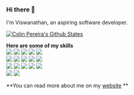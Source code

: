 ### Hi there 👋

I'm Viswanathan, an aspiring software developer.

[![Colin Pereira's Github States](https://github-readme-stats.vercel.app/api?username=colinpereira&show_icons=true&theme=react)](https://github.com/colinpereira/github-readme-stats)

**Here are some of my skills** <br />
![](https://img.shields.io/badge/Python-informational?style=flat&logo=<LOGO_NAME>&logoColor=white&color=0584ed)
![](https://img.shields.io/badge/Javascript-informational?style=flat&logo=<LOGO_NAME>&logoColor=white&color=0584ed)
![](https://img.shields.io/badge/TypeScript-informational?style=flat&logo=<LOGO_NAME>&logoColor=white&color=0584ed)
![](https://img.shields.io/badge/HTML-informational?style=flat&logo=<LOGO_NAME>&logoColor=white&color=0584ed)
![](https://img.shields.io/badge/CSS-informational?style=flat&logo=<LOGO_NAME>&logoColor=white&color=0584ed)
<br/>
![](https://img.shields.io/badge/ReactJS-informational?style=flat&logo=<LOGO_NAME>&logoColor=white&color=0584ed)
![](https://img.shields.io/badge/NodeJS-informational?style=flat&logo=<LOGO_NAME>&logoColor=white&color=0584ed)
![](https://img.shields.io/badge/Express.js-informational?style=flat&logo=<LOGO_NAME>&logoColor=white&color=0584ed)
![](https://img.shields.io/badge/Bootstrap-informational?style=flat&logo=<LOGO_NAME>&logoColor=white&color=0584ed)
![](https://img.shields.io/badge/Prisma-informational?style=flat&logo=<LOGO_NAME>&logoColor=white&color=0584ed)
<br/>
![](https://img.shields.io/badge/MySQL-informational?style=flat&logo=<LOGO_NAME>&logoColor=white&color=0584ed)
![](https://img.shields.io/badge/MongoDB-informational?style=flat&logo=<LOGO_NAME>&logoColor=white&color=0584ed)
![](https://img.shields.io/badge/GraphQL-informational?style=flat&logo=<LOGO_NAME>&logoColor=white&color=0584ed)
![](https://img.shields.io/badge/Sequelize-informational?style=flat&logo=<LOGO_NAME>&logoColor=white&color=0584ed)
![](https://img.shields.io/badge/Insomnia-informational?style=flat&logo=<LOGO_NAME>&logoColor=white&color=0584ed)
<br/>
![](https://img.shields.io/badge/Git-informational?style=flat&logo=<LOGO_NAME>&logoColor=white&color=0584ed)
![](https://img.shields.io/badge/Trello-informational?style=flat&logo=<LOGO_NAME>&logoColor=white&color=0584ed)

**You can read more about me on my [website](https://viswanathan-k.netlify.app/) **
